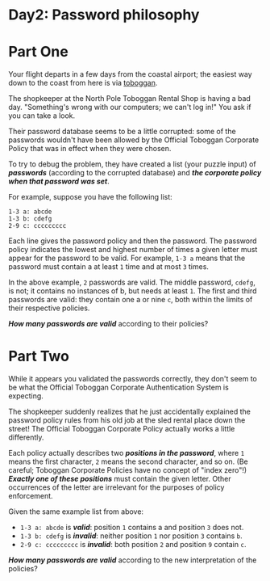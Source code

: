 # Day2: Password philosophy

# Part One

Your flight departs in a few days from the coastal airport; the easiest way down to the coast from here is via [toboggan](https://en.wikipedia.org/wiki/Toboggan).

The shopkeeper at the North Pole Toboggan Rental Shop is having a bad day.
"Something's wrong with our computers; we can't log in!"
You ask if you can take a look.

Their password database seems to be a little corrupted: some of the passwords wouldn't have been allowed by the Official Toboggan Corporate Policy that was in effect when they were chosen.

To try to debug the problem, they have created a list (your puzzle input) of ***passwords*** (according to the corrupted database)
and ***the corporate policy when that password was set***.

For example, suppose you have the following list:
```
1-3 a: abcde
1-3 b: cdefg
2-9 c: ccccccccc
```
Each line gives the password policy and then the password.
The password policy indicates the lowest and highest number of times a given letter must appear for the password to be valid.
For example, `1-3 a` means that the password must contain a at least `1` time and at most `3` times.

In the above example, `2` passwords are valid.
The middle password, `cdefg`, is not; it contains no instances of b, but needs at least `1`.
The first and third passwords are valid: they contain one a or nine `c`, both within the limits of their respective policies.

***How many passwords are valid*** according to their policies?

# Part Two

While it appears you validated the passwords correctly,
they don't seem to be what the Official Toboggan Corporate Authentication System is expecting.

The shopkeeper suddenly realizes that he just accidentally explained the password policy rules
from his old job at the sled rental place down the street! The Official Toboggan Corporate Policy actually works a little differently.

Each policy actually describes two ***positions in the password***, where `1` means the first character,
`2` means the second character, and so on. (Be careful; Toboggan Corporate Policies have no concept of "index zero"!)
***Exactly one of these positions*** must contain the given letter.
Other occurrences of the letter are irrelevant for the purposes of policy enforcement.

Given the same example list from above:

* `1-3 a: abcde` is ***valid***: position `1` contains a and position `3` does not.
* `1-3 b: cdefg` is ***invalid***: neither position `1` nor position `3` contains `b`.
* `2-9 c: ccccccccc` is ***invalid***: both position `2` and position `9` contain `c`.

***How many passwords are valid*** according to the new interpretation of the policies?

